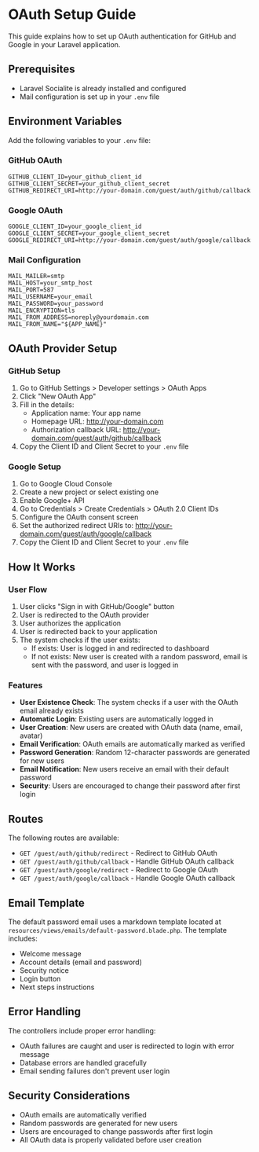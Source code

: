 # OAuth Setup Guide

This guide explains how to set up OAuth authentication for GitHub and Google in your Laravel application.

## Prerequisites

- Laravel Socialite is already installed and configured
- Mail configuration is set up in your `.env` file

## Environment Variables

Add the following variables to your `.env` file:

### GitHub OAuth
```
GITHUB_CLIENT_ID=your_github_client_id
GITHUB_CLIENT_SECRET=your_github_client_secret
GITHUB_REDIRECT_URI=http://your-domain.com/guest/auth/github/callback
```

### Google OAuth
```
GOOGLE_CLIENT_ID=your_google_client_id
GOOGLE_CLIENT_SECRET=your_google_client_secret
GOOGLE_REDIRECT_URI=http://your-domain.com/guest/auth/google/callback
```

### Mail Configuration
```
MAIL_MAILER=smtp
MAIL_HOST=your_smtp_host
MAIL_PORT=587
MAIL_USERNAME=your_email
MAIL_PASSWORD=your_password
MAIL_ENCRYPTION=tls
MAIL_FROM_ADDRESS=noreply@yourdomain.com
MAIL_FROM_NAME="${APP_NAME}"
```

## OAuth Provider Setup

### GitHub Setup
1. Go to GitHub Settings > Developer settings > OAuth Apps
2. Click "New OAuth App"
3. Fill in the details:
   - Application name: Your app name
   - Homepage URL: http://your-domain.com
   - Authorization callback URL: http://your-domain.com/guest/auth/github/callback
4. Copy the Client ID and Client Secret to your `.env` file

### Google Setup
1. Go to Google Cloud Console
2. Create a new project or select existing one
3. Enable Google+ API
4. Go to Credentials > Create Credentials > OAuth 2.0 Client IDs
5. Configure the OAuth consent screen
6. Set the authorized redirect URIs to: http://your-domain.com/guest/auth/google/callback
7. Copy the Client ID and Client Secret to your `.env` file

## How It Works

### User Flow
1. User clicks "Sign in with GitHub/Google" button
2. User is redirected to the OAuth provider
3. User authorizes the application
4. User is redirected back to your application
5. The system checks if the user exists:
   - If exists: User is logged in and redirected to dashboard
   - If not exists: New user is created with a random password, email is sent with the password, and user is logged in

### Features
- **User Existence Check**: The system checks if a user with the OAuth email already exists
- **Automatic Login**: Existing users are automatically logged in
- **User Creation**: New users are created with OAuth data (name, email, avatar)
- **Email Verification**: OAuth emails are automatically marked as verified
- **Password Generation**: Random 12-character passwords are generated for new users
- **Email Notification**: New users receive an email with their default password
- **Security**: Users are encouraged to change their password after first login

## Routes

The following routes are available:
- `GET /guest/auth/github/redirect` - Redirect to GitHub OAuth
- `GET /guest/auth/github/callback` - Handle GitHub OAuth callback
- `GET /guest/auth/google/redirect` - Redirect to Google OAuth
- `GET /guest/auth/google/callback` - Handle Google OAuth callback

## Email Template

The default password email uses a markdown template located at `resources/views/emails/default-password.blade.php`. The template includes:
- Welcome message
- Account details (email and password)
- Security notice
- Login button
- Next steps instructions

## Error Handling

The controllers include proper error handling:
- OAuth failures are caught and user is redirected to login with error message
- Database errors are handled gracefully
- Email sending failures don't prevent user login

## Security Considerations

- OAuth emails are automatically verified
- Random passwords are generated for new users
- Users are encouraged to change passwords after first login
- All OAuth data is properly validated before user creation
